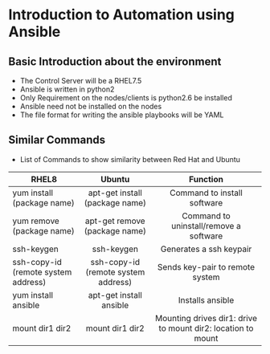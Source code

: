 # Introduction to Automation using Ansible

## Basic Introduction about the environment
 - The Control Server will be a RHEL7.5
 - Ansible is written in python2
 - Only Requirement on the nodes/clients is python2.6 be installed
 - Ansible need not be installed on the nodes
 - The file format for writing the ansible playbooks will be YAML

## Similar Commands
 - List of Commands to show similarity between Red Hat and Ubuntu

 | RHEL8 | Ubuntu | Function
  --------------------------------------------------------------- | :------------------------------------------------------------: | :---------------------------------------------: |
  | yum install (package name) | apt-get install (package name) |  Command to install software 
  | yum remove (package name)  | apt-get remove  (package name)  |  Command to uninstall/remove a software
  | ssh-keygen                 | ssh-keygen                      | Generates a ssh keypair 
  | ssh-copy-id (remote system address)  | ssh-copy-id (remote system address) | Sends key-pair to remote system
  | yum install ansible        |  apt-get install ansible        |  Installs ansible 
  | mount dir1  dir2           | mount dir1  dir2                |  Mounting drives dir1: drive to mount dir2: location to mount